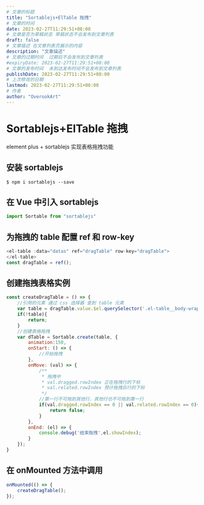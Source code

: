 ```yaml
---
# 文章的标题
title: "Sortablejs+ElTable 拖拽"
# 文章的时间
date: 2023-02-27T11:29:51+08:00
# 文章是否为草稿状态 草稿状态不会发布到文章列表
draft: false
# 文章描述 在文章列表页展示的内容
description: "文章描述"
# 文章的过期时间  过期后不会发布到文章列表
#expiryDate: 2023-02-27T11:29:51+08:00 
# 文章的发布时间  未到达发布时间不会发布到文章列表
publishDate: 2023-02-27T11:29:51+08:00
# 上次修改的日期
lastmod: 2023-02-27T11:29:51+08:00
# 作者
author: "OverookArt"
---
```


# Sortablejs+ElTable 拖拽  

element plus + sortablejs 实现表格拖拽功能  

## 安装 sortablejs  

``` shell
$ npm i sortablejs --save
```

## 在 Vue 中引入 sortablejs

``` js
import Sortable from "sortablejs"
```

## 为拖拽的 table 配置 ref 和 row-key  

``` js
<el-table :data="datas" ref="dragTable" row-key="dragTable">
</el-table>
const dragTable = ref();
```

## 创建拖拽表格实例  

``` js
const createDragTable = () => {
    //引用的元素 通过 css 选择器 查到 table 元素
    var table = dragTable.value.$el.querySelector('.el-table__body-wrapper tbody');
    if(!table){
        return;
    }
    //创建表格拖拽
    var dTable = Sortable.create(table, {
        animation:150,
        onStart: () => {
            //开始拖拽
        },
        onMove: (val) => {
            /**
             * 拖拽中
             * val.dragged.rowIndex 正在拖拽行的下标
             * val.related.rowIndex 预计拖拽后行的下标
             */
            //第一行不可拖到其他行，其他行也不可拖到第一行
            if(val.dragged.rowIndex == 0 || val.related.rowIndex == 0){
                return false;
            }
        },
        onEnd: (el) => {
            console.debug('结束拖拽',el.showIndex);
        }
    });
}
```

## 在 onMounted 方法中调用

```js
onMounted(() => {
    createDragTable();
});
```
